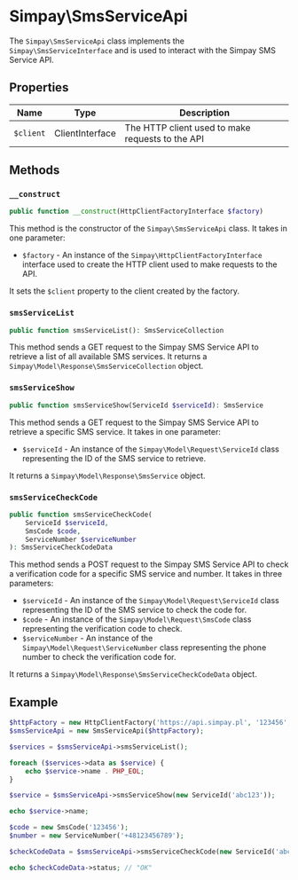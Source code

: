 # Simpay\SmsServiceApi

The `Simpay\SmsServiceApi` class implements the `Simpay\SmsServiceInterface` and is used to interact with the Simpay SMS Service API.

## Properties

| Name | Type | Description |
|------|------|-------------|
| `$client` | ClientInterface | The HTTP client used to make requests to the API |

## Methods

### `__construct`

```php
public function __construct(HttpClientFactoryInterface $factory)
```

This method is the constructor of the `Simpay\SmsServiceApi` class. It takes in one parameter:

* `$factory` - An instance of the `Simpay\HttpClientFactoryInterface` interface used to create the HTTP client used to make requests to the API.

It sets the `$client` property to the client created by the factory.

### `smsServiceList`

```php
public function smsServiceList(): SmsServiceCollection
```

This method sends a GET request to the Simpay SMS Service API to retrieve a list of all available SMS services. It returns a `Simpay\Model\Response\SmsServiceCollection` object.

### `smsServiceShow`

```php
public function smsServiceShow(ServiceId $serviceId): SmsService
```

This method sends a GET request to the Simpay SMS Service API to retrieve a specific SMS service. It takes in one parameter:

* `$serviceId` - An instance of the `Simpay\Model\Request\ServiceId` class representing the ID of the SMS service to retrieve.

It returns a `Simpay\Model\Response\SmsService` object.

### `smsServiceCheckCode`

```php
public function smsServiceCheckCode(
    ServiceId $serviceId,
    SmsCode $code,
    ServiceNumber $serviceNumber
): SmsServiceCheckCodeData
```

This method sends a POST request to the Simpay SMS Service API to check a verification code for a specific SMS service and number. It takes in three parameters:

* `$serviceId` - An instance of the `Simpay\Model\Request\ServiceId` class representing the ID of the SMS service to check the code for.
* `$code` - An instance of the `Simpay\Model\Request\SmsCode` class representing the verification code to check.
* `$serviceNumber` - An instance of the `Simpay\Model\Request\ServiceNumber` class representing the phone number to check the verification code for.

It returns a `Simpay\Model\Response\SmsServiceCheckCodeData` object.

## Example

```php
$httpFactory = new HttpClientFactory('https://api.simpay.pl', '123456', 'qwerty');
$smsServiceApi = new SmsServiceApi($httpFactory);

$services = $smsServiceApi->smsServiceList();

foreach ($services->data as $service) {
    echo $service->name . PHP_EOL;
}

$service = $smsServiceApi->smsServiceShow(new ServiceId('abc123'));

echo $service->name;

$code = new SmsCode('123456');
$number = new ServiceNumber('+48123456789');

$checkCodeData = $smsServiceApi->smsServiceCheckCode(new ServiceId('abc123'), $code, $number);

echo $checkCodeData->status; // "OK"
```